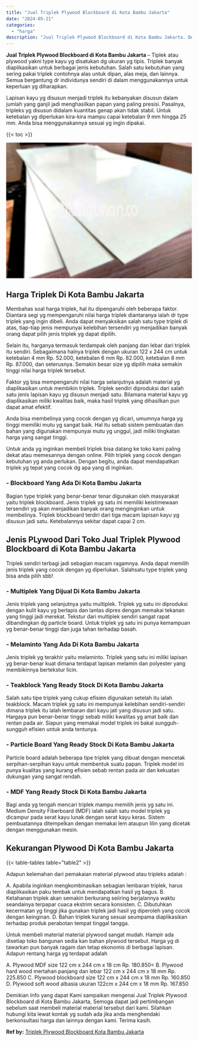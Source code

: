 ```yaml
---
title: "Jual Triplek Plywood Blockboard di Kota Bambu Jakarta"
date: "2024-05-21"
categories: 
  - "harga"
description: "Jual Triplek Plywood Blockboard di Kota Bambu Jakarta. Demikian Info yang dapat Kami sampaikan mengenai Jual Triplek Plywood Blockboard di Kota Bambu Jakarta..."
---
```


**Jual Triplek Plywood Blockboard di Kota Bambu Jakarta** – Tiplek atau plywood yakni type kayu yg disatukan dg ukuran yg tipis. Triplek banyak diaplikasikan untuk berbagai jenis kebutuhan. Salah satu kebutuhan yang sering pakai triplek contohnya alas untuk dipan, alas meja, dan lainnya. Semua bergantung dr individunya sendiri di dalam menggunakannya untuk keperluan yg diharapkan.

Lapisan kayu yg disusun menjadi triplek itu kebanyakan disusun dalam jumlah yang ganjil jadi menghasilkan papan yang paling presisi. Pasalnya, tripleks yg disusun didalam kuantitas genap akan tidak stabil. Untuk ketebalan yg diperlukan kira-kira mampu capai ketebalan 9 mm hingga 25 mm. Anda bisa menggunakannya sesuai yg ingin dipakai.

{{< toc >}}

![Jual Triplek Plywood Blockboard di Kota Bambu Jakarta](/images/jual-triplek-murah-43.png)

## Harga Triplek Di Kota Bambu Jakarta

Membahas soal harga triplek, hal itu dipengaruhi oleh beberapa faktor. Diantara segi yg mempengaruhi nilai harga triplek diantaranya ialah dr type triplek yang ingin dibeli. Anda dapat menyaksikan salah satu type triplek di atas, tiap-tiap jenis mempunyai kelebihan tersendiri yg menjadikan banyak orang dapat pilih jenis triplek yg dapat dipilih.

Selain itu, harganya termasuk terdampak oleh panjang dan lebar dari triplek itu sendiri. Sebagaimana halnya triplek dengan ukuran 122 x 244 cm untuk ketebalan 4 mm Rp. 52.000, ketebalan 6 mm Rp. 82.000, ketebalan 8 mm Rp. 87.000, dan seterusnya. Semakin besar size yg dipilih maka semakin tinggi nilai harga triplek tersebut.

Faktor yg bisa mempengaruhi nilai harga selanjutnya adalah material yg diaplikasikan untuk membikin triplek. Triplek sendiri diproduksi dari salah satu jenis lapisan kayu yg disusun menjadi satu. Bilamana material kayu yg diaplikasikan miliki kwalitas baik, maka hasil triplek yang dihasilkan pun dapat amat efektif.

Anda bisa membelinya yang cocok dengan yg dicari, umumnya harga yg tinggi memiliki mutu yg sangat baik. Hal itu sebab sistem pembuatan dan bahan yang digunakan mempunyai mutu yg unggul, jadi miliki tingkatan harga yang sangat tinggi.

Untuk anda yg inginkan membeli triplek bisa datang ke toko kami paling dekat atau memesannya dengan online. Pilih triplek yang cocok dengan kebutuhan yg anda perlukan. Dengan begitu, anda dapat mendapatkan triplek yg tepat yang cocok dg apa yang di inginkan.

### \- Blockboard Yang Ada Di Kota Bambu Jakarta

Bagian type triplek yang benar-benar tenar digunakan oleh masyarakat yaitu triplek blockboard. Jenis triplek yg satu ini memiliki keistimewaan tersendiri yg akan menjadikan banyak orang menginginkan untuk membelinya. Triplek blockboard terdiri dari tiga macam lapisan kayu yg disusun jadi satu. Ketebalannya sekitar dapat capai 2 cm.

## Jenis PLywood Dari Toko Jual Triplek Plywood Blockboard di Kota Bambu Jakarta

Triplek sendiri terbagi jadi sebagian macam ragamnya. Anda dapat memilih jenis triplek yang cocok dengan yg diperlukan. Salahsatu type triplek yang bisa anda pilih sbb!

### \- Multiplek Yang Dijual Di Kota Bambu Jakarta

Jenis triplek yang selanjutnya yaitu multiplek. Triplek yg satu ini diproduksi dengan kulit kayu yg berlapis dan lantas dipres dengan memakai tekanan yang tinggi jadi merekat. Tekstur dari multiplek sendiri sangat rapat dibandingkan dg particle board. Untuk triplek yg satu ini punya kemampuan yg benar-benar tinggi dan juga tahan terhadap basah.

### \- Melaminto Yang Ada Di Kota Bambu Jakarta

Jenis triplek yg terakhir yaitu melaminto. Triplek yang satu ini miliki lapisan yg benar-benar kuat dimana terdapat lapisan melamin dan polyester yang membikinnya bertekstur licin.

### \- Teakblock Yang Ready Stock Di Kota Bambu Jakarta

Salah satu tipe triplek yang cukup efisien digunakan setelah itu ialah teakblock. Macam triplek yg satu ini mempunyai kelebihan sendiri-sendiri dimana triplek itu ialah lembaran dari kayu jati yang disusun jadi satu. Hargaya pun benar-benar tinggi sebab miliki kwalitas yg amat baik dan rentan pada air. Siapun yang memakai model triplek ini bakal sungguh-sungguh efisien untuk anda tentunya.

### \- Particle Board Yang Ready Stock Di Kota Bambu Jakarta

Particle board adalah beberapa tipe triplek yang dibuat dengan mencetak serpihan-serpihan kayu untuk membentuk suatu papan. Triplek model ini punya kualitas yang kurang efisien sebab rentan pada air dan kekuatan dukungan yang sangat rendah.

### \- MDF Yang Ready Stock Di Kota Bambu Jakarta

Bagi anda yg tengah mencari triplek mampu memilih jenis yg satu ini. Medium Density Fiberboard (MDF) ialah salah satu model triplek yg dicampur pada serat kayu lunak dengan serat kayu keras. Sistem pembuatannya ditempelkan dengan memakai lem ataupun lilin yang dicetak dengan menggunakan mesin.

## Kekurangan Plywood Di Kota Bambu Jakarta

{{< table-tables table="table2" >}}

Adapun kelemahan dari pemakaian material plywood atau tripleks adalah :

A. Apabila inginkan mengkombinasikan sebagian lembaran triplek, harus diaplikasikan paku tembak untuk mendapatkan hasil yg bagus. B. Ketahanan triplek akan semakin berkurang seiiring berjalannya waktu seandainya terpapar cuaca ekstrim secara konsisten. C. Dibutuhkan kecermatan yg tinggi jika gunakan triplek jadi hasil yg diperoleh yang cocok dengan keinginan. D. Bahan triplek kurang sesuai seumpama diaplikasikan terhadap produk perabotan tempat tinggal tangga.

Untuk membeli material material plywood sangat mudah. Hampir ada disetiap toko bangunan sedia kan bahan plywood tersebut. Harga yg di tawarkan pun banyak ragam dan tetap ekonomis di berbagai lapisan. Adapun rentang harga yg terdapat adalah

A. Plywood MDF size 122 cm x 244 cm x 18 cm Rp. 180.850< B. Plywood hard wood mertahan panjang dan lebar 122 cm x 244 cm x 18 mm Rp. 225.850 C. Plywood blockboard size 122 cm x 244 cm x 18 mm Rp. 160.850 D. Plywood soft wood albasia ukuran 122cm x 244 cm x 18 mm Rp. 167.850

Demikian Info yang dapat Kami sampaikan mengenai Jual Triplek Plywood Blockboard di Kota Bambu Jakarta, Semoga dapat jadi pertimbangan sebelum saat membeli material material tersebut dari kami. Silahkan hubungi kita lewat kontak yg sudah ada jika anda menghendaki berkonsultasi harga dan lainnya dengan kami. Terima kasih.

**Ref by:** [Triplek Plywood Blockboard Kota Bambu Jakarta](https://id.wikipedia.org/wiki/Triplek)
